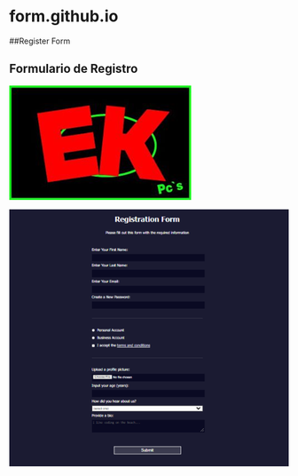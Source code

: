 # form.github.io
##Register Form

## Formulario de Registro

![Screenshot](./assets/logoEk.jpg)

![Screenshot](./assets/registerForm.png)
